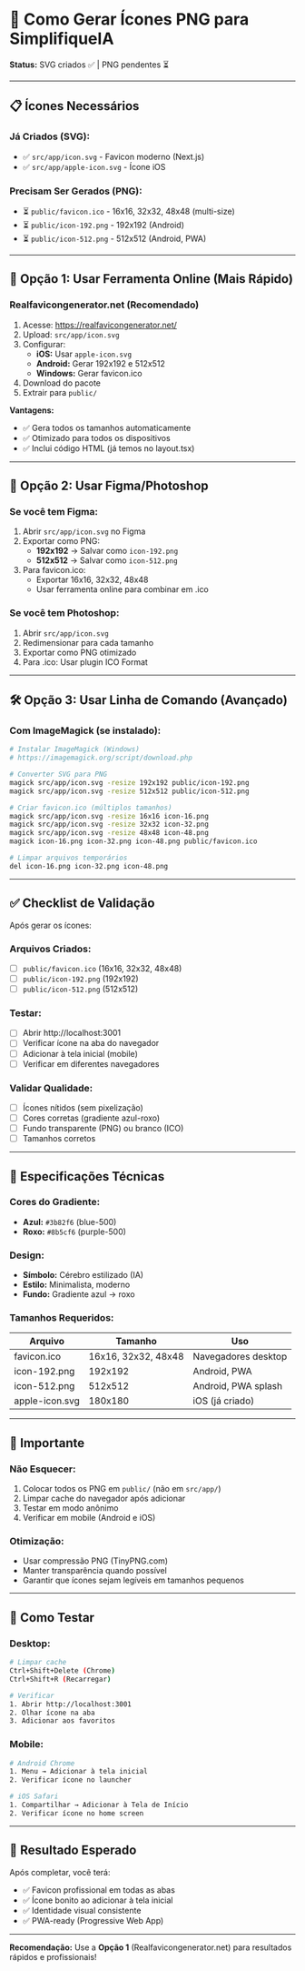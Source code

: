 # 🎨 Como Gerar Ícones PNG para SimplifiqueIA

**Status:** SVG criados ✅ | PNG pendentes ⏳

---

## 📋 Ícones Necessários

### **Já Criados (SVG):**
- ✅ `src/app/icon.svg` - Favicon moderno (Next.js)
- ✅ `src/app/apple-icon.svg` - Ícone iOS

### **Precisam Ser Gerados (PNG):**
- ⏳ `public/favicon.ico` - 16x16, 32x32, 48x48 (multi-size)
- ⏳ `public/icon-192.png` - 192x192 (Android)
- ⏳ `public/icon-512.png` - 512x512 (Android, PWA)

---

## 🚀 Opção 1: Usar Ferramenta Online (Mais Rápido)

### **Realfavicongenerator.net (Recomendado)**

1. Acesse: https://realfavicongenerator.net/
2. Upload: `src/app/icon.svg`
3. Configurar:
   - **iOS:** Usar `apple-icon.svg`
   - **Android:** Gerar 192x192 e 512x512
   - **Windows:** Gerar favicon.ico
4. Download do pacote
5. Extrair para `public/`

**Vantagens:**
- ✅ Gera todos os tamanhos automaticamente
- ✅ Otimizado para todos os dispositivos
- ✅ Inclui código HTML (já temos no layout.tsx)

---

## 🎨 Opção 2: Usar Figma/Photoshop

### **Se você tem Figma:**

1. Abrir `src/app/icon.svg` no Figma
2. Exportar como PNG:
   - **192x192** → Salvar como `icon-192.png`
   - **512x512** → Salvar como `icon-512.png`
3. Para favicon.ico:
   - Exportar 16x16, 32x32, 48x48
   - Usar ferramenta online para combinar em .ico

### **Se você tem Photoshop:**

1. Abrir `src/app/icon.svg`
2. Redimensionar para cada tamanho
3. Exportar como PNG otimizado
4. Para .ico: Usar plugin ICO Format

---

## 🛠️ Opção 3: Usar Linha de Comando (Avançado)

### **Com ImageMagick (se instalado):**

```bash
# Instalar ImageMagick (Windows)
# https://imagemagick.org/script/download.php

# Converter SVG para PNG
magick src/app/icon.svg -resize 192x192 public/icon-192.png
magick src/app/icon.svg -resize 512x512 public/icon-512.png

# Criar favicon.ico (múltiplos tamanhos)
magick src/app/icon.svg -resize 16x16 icon-16.png
magick src/app/icon.svg -resize 32x32 icon-32.png
magick src/app/icon.svg -resize 48x48 icon-48.png
magick icon-16.png icon-32.png icon-48.png public/favicon.ico

# Limpar arquivos temporários
del icon-16.png icon-32.png icon-48.png
```

---

## ✅ Checklist de Validação

Após gerar os ícones:

### **Arquivos Criados:**
- [ ] `public/favicon.ico` (16x16, 32x32, 48x48)
- [ ] `public/icon-192.png` (192x192)
- [ ] `public/icon-512.png` (512x512)

### **Testar:**
- [ ] Abrir http://localhost:3001
- [ ] Verificar ícone na aba do navegador
- [ ] Adicionar à tela inicial (mobile)
- [ ] Verificar em diferentes navegadores

### **Validar Qualidade:**
- [ ] Ícones nítidos (sem pixelização)
- [ ] Cores corretas (gradiente azul-roxo)
- [ ] Fundo transparente (PNG) ou branco (ICO)
- [ ] Tamanhos corretos

---

## 🎨 Especificações Técnicas

### **Cores do Gradiente:**
- **Azul:** `#3b82f6` (blue-500)
- **Roxo:** `#8b5cf6` (purple-500)

### **Design:**
- **Símbolo:** Cérebro estilizado (IA)
- **Estilo:** Minimalista, moderno
- **Fundo:** Gradiente azul → roxo

### **Tamanhos Requeridos:**

| Arquivo | Tamanho | Uso |
|---------|---------|-----|
| favicon.ico | 16x16, 32x32, 48x48 | Navegadores desktop |
| icon-192.png | 192x192 | Android, PWA |
| icon-512.png | 512x512 | Android, PWA splash |
| apple-icon.svg | 180x180 | iOS (já criado) |

---

## 🚨 Importante

### **Não Esquecer:**
1. Colocar todos os PNG em `public/` (não em `src/app/`)
2. Limpar cache do navegador após adicionar
3. Testar em modo anônimo
4. Verificar em mobile (Android e iOS)

### **Otimização:**
- Usar compressão PNG (TinyPNG.com)
- Manter transparência quando possível
- Garantir que ícones sejam legíveis em tamanhos pequenos

---

## 📱 Como Testar

### **Desktop:**
```bash
# Limpar cache
Ctrl+Shift+Delete (Chrome)
Ctrl+Shift+R (Recarregar)

# Verificar
1. Abrir http://localhost:3001
2. Olhar ícone na aba
3. Adicionar aos favoritos
```

### **Mobile:**
```bash
# Android Chrome
1. Menu → Adicionar à tela inicial
2. Verificar ícone no launcher

# iOS Safari
1. Compartilhar → Adicionar à Tela de Início
2. Verificar ícone no home screen
```

---

## 🎉 Resultado Esperado

Após completar, você terá:

- ✅ Favicon profissional em todas as abas
- ✅ Ícone bonito ao adicionar à tela inicial
- ✅ Identidade visual consistente
- ✅ PWA-ready (Progressive Web App)

---

**Recomendação:** Use a **Opção 1** (Realfavicongenerator.net) para resultados rápidos e profissionais!
